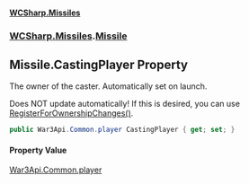 #### [WCSharp.Missiles](index.md 'index')
### [WCSharp.Missiles](WCSharp.Missiles.md 'WCSharp.Missiles').[Missile](WCSharp.Missiles.Missile.md 'WCSharp.Missiles.Missile')

## Missile.CastingPlayer Property

The owner of the caster. Automatically set on launch.  
  
Does NOT update automatically! If this is desired, you can use [RegisterForOwnershipChanges()](WCSharp.Missiles.MissileSystem.RegisterForOwnershipChanges().md 'WCSharp.Missiles.MissileSystem.RegisterForOwnershipChanges()').

```csharp
public War3Api.Common.player CastingPlayer { get; set; }
```

#### Property Value
[War3Api.Common.player](https://docs.microsoft.com/en-us/dotnet/api/War3Api.Common.player 'War3Api.Common.player')